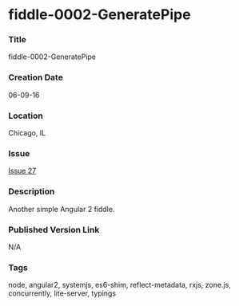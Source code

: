 fiddle-0002-GeneratePipe
======


### Title

fiddle-0002-GeneratePipe


### Creation Date

06-09-16


### Location

Chicago, IL


### Issue

[Issue 27](https://github.com/bradyhouse/house/issues/27)


### Description

Another simple Angular 2 fiddle.


### Published Version Link

N/A


### Tags

node, angular2, systemjs, es6-shim, reflect-metadata, rxjs, zone.js, concurrently, lite-server, typings
